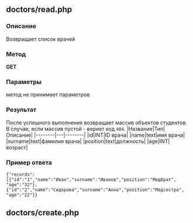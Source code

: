 ## doctors/read.php
### Описание
Возвращает список врачей

### Метод
**GET**

### Параметры
метод не принимает параметров

### Результат 
После успешного выполнения возвращает массив объектов студентов. В случае, если массив пустой - вернет код `404`.
|Название|Тип|Описание|
|--------|---|--------|
|id|INT|ID врача|
|name|text|имя врача|
|surname|text|фамилия врача|
|position|text|должность|
|age|INT|возраст|

### Пример ответа
`{"records":[{"id":"1","name":"Иван","surname":"Иванов","position":"Медбрат", "age":"32"},{"id":"2","name":"Сидорова","surname":"Анна","position":"Медсестра", "age":"22"}}`

## doctors/create.php
